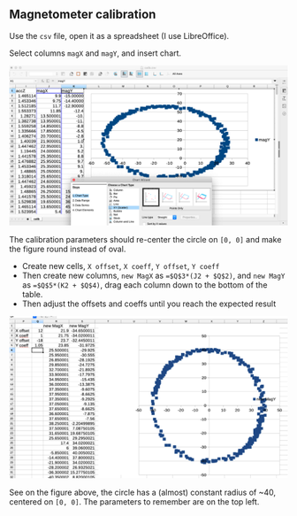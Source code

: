 ## Magnetometer calibration
Use the `csv` file, open it as a spreadsheet (I use LibreOffice).

Select columns `magX` and `magY`, and insert chart.

![MagX-MagY](./magX-magY.png)

The calibration parameters should re-center the circle on `[0, 0]` and make the figure round instead of oval.

- Create new cells, `X offset`, `X coeff`, `Y offset`, `Y coeff`
- Then create new columns, `new MagX` as `=$Q$3*(J2 + $Q$2)`, and `new MagY` as `=$Q$5*(K2 + $Q$4)`, drag each column down to the bottom of the table.
- Then adjust the offsets and coeffs until you reach the expected result

![Adjusted](./Adjusted.png)

See on the figure above, the circle has a (almost) constant radius of ~40, centered on `[0, 0]`.
The parameters to remember are on the top left.
